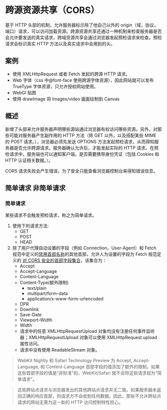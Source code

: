 # 跨源资源共享（CORS）

基于 HTTP 头部的机制，允许服务器标示除了他自己以外的 origin（域，协议，端口）请求，可以访问加载资源。跨源资源共享还通过一种机制来检查服务器是否会允许要发送的真实请求，跨域资源共享会通过浏览器发起预检请求来检查。预检请求会标识真实 HTTP 方法以及真实请求中会用到的头。

## 案例

-   使用 XMLHttpRequest 或者 Fetch 发起的跨源 HTTP 请求。
-   Web 字体（css 中@font-face 使用跨源字体资源），因此网站就可以发布 TrueType 字体资源，只允许授权网站使用。
-   WebGl 贴图
-   使用 drawImage 将 Images/video 画面绘制到 Canvas

## 概述

新增了头部来允许服务器声明哪些源站通过浏览器有权访问哪些资源。另外，对那些可能对服务器产生副作用的 HTTP 方法（除 GET 以外，以及搭配某些 MIME 的 POST 请求。），浏览器必须先发送 OPTIONS 方法发起预检请求，从而得知服务器是否允许跨源请求。服务器确认允许后，才能发起实际的 HTTP 请求。在预检请求中，服务端也可以通知客户端，是否需要携带身份凭证（包括 Cookies 和 HTTP 认证相关数据。）。

CORS 请求失败会产生错误，为了安全只能查看浏览器控制台来得知错误信息。

## 简单请求 非简单请求

### 简单请求

某些请求不会触发预检请求，称之为简单请求。

1.  使用下列请求方法:
    -   GET
    -   POST
    -   HEAD
2.  除了用户代理自动设置的字段（例如 Connection，User-Agent）和 Fetch 规范中定义的[禁用首部名称](https://fetch.spec.whatwg.org/#forbidden-header-name)的其他首部，允许人为设置的字段为 Fetch 规范定义的 [ 对 CORS 安全的首部字段集合](https://fetch.spec.whatwg.org/#cors-safelisted-request-header)，该集合为：
    -   Accept
    -   Accept-Language
    -   Content-Language
    -   Content-Type(额外限制)
        -   text/plain
        -   multipart/form-data
        -   application/x-www-form-urlencoded
    -   DPR
    -   Downlink
    -   Save-Date
    -   Viewport-Width
    -   Width
    -   请求中的任意 XMLHttpRequestUpload 对象均没有注册任何事件监听器；XMLHttpRequestUpload 对象可以使用 XMLHttpRequest.upload 属性访问。
    -   请求中没有使用 ReadableStream 对象。

> WebKit Nightly 和 Safari Technology Preview 为 Accept, Accept-Language, 和 Content-Language 首部字段的值添加了额外的限制。如果这些首部字段的值是“非标准”的，WebKit/Safari 就不会将这些请求视为“简单请求”。

> 这些跨站点请求与浏览器发出的其他跨站点请求并无二致。如果服务器未返回正确的响应首部，则请求方不会收到任何数据。因此，那些不允许跨站点请求的网站无需为这一新的 HTTP 访问控制特性担心。
